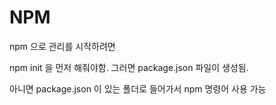 # NPM

npm 으로 관리를 시작하려면 

npm init 을 먼저 해줘야함. 그러면 package.json 파일이 생성됨.



아니면 package.json 이 있는 폴더로 들어가서 npm 명령어 사용 가능